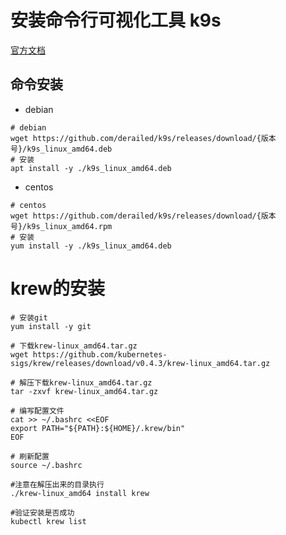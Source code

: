 # 安装命令行可视化工具 k9s
[官方文档](https://k9scli.io/topics/install/)
## 命令安装
- debian
```
# debian
wget https://github.com/derailed/k9s/releases/download/{版本号}/k9s_linux_amd64.deb
# 安装
apt install -y ./k9s_linux_amd64.deb
```
- centos
```
# centos
wget https://github.com/derailed/k9s/releases/download/{版本号}/k9s_linux_amd64.rpm
# 安装
yum install -y ./k9s_linux_amd64.deb
```

# krew的安装

```
# 安装git
yum install -y git

# 下载krew-linux_amd64.tar.gz
wget https://github.com/kubernetes-sigs/krew/releases/download/v0.4.3/krew-linux_amd64.tar.gz

# 解压下载krew-linux_amd64.tar.gz
tar -zxvf krew-linux_amd64.tar.gz

# 编写配置文件
cat >> ~/.bashrc <<EOF
export PATH="${PATH}:${HOME}/.krew/bin"
EOF

# 刷新配置
source ~/.bashrc

#注意在解压出来的目录执行
./krew-linux_amd64 install krew

#验证安装是否成功
kubectl krew list
```